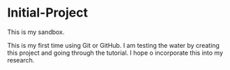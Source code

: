 # Initial-Project
This is my sandbox.

This is my first time using Git or GitHub. I am testing the water by creating this project and going through the tutorial. I hope o incorporate this into my research.
